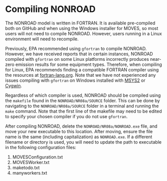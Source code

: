 # Compiling NONROAD

The NONROAD model is written in FORTRAN. It is available pre-compiled both on GitHub and when using the Windows installer for MOVES, so most users will not need to compile NONROAD. However, users running in a Linux environment will need to recompile.

Previously, EPA recommended using `gfortran` to compile NONROAD. However, we have received reports that in certain instances, NONROAD compiled with `gfortran` on some Linux platforms incorrectly produces near-zero emission results for some equipment types. Therefore, when compiling for Linux, EPA recommends finding a compatible FORTRAN compiler using the resources at [fortran-lang.org](https://fortran-lang.org/compilers/). Note that we have not experienced any issues compiling with `gfortran` on Windows installed with [MSYS2](https://www.msys2.org/) or [Cygwin](https://cygwin.com/).

Regardless of which compiler is used, NONROAD should be compiled using the `makefile` found in the `NONROAD/NR08a/SOURCE` folder. This can be done by navigating to the `NONROAD/NR08a/SOURCE` folder in a terminal and running the `make` command. Note that the first line of the makefile may need to be edited to specify your chosen compiler if you do not use `gfortran`.

After compiling NONROAD, delete the `NONROAD/NR08a/NONROAD.exe` file, and move your new executable to this location. After moving, ensure the file name is the same (including capitalization) as `NONROAD.exe`. If a different filename or directory is used, you will need to update the path to executable in the following configuration files:

1. MOVESConfiguration.txt
2. MOVESWorker.txt
3. maketodo.txt
4. manyworkers.txt
